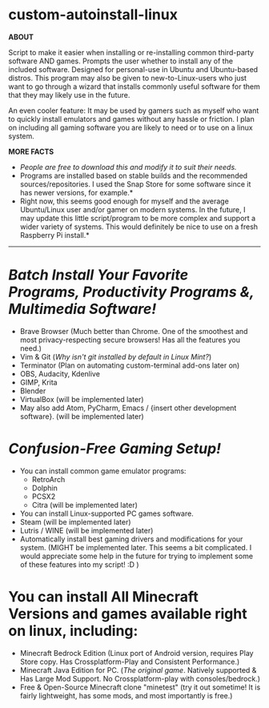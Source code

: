 # custom-autoinstall-linux
**ABOUT**

Script to make it easier when installing or re-installing common third-party software AND games. Prompts the user whether to install any of the included software. Designed for personal-use in Ubuntu and Ubuntu-based distros. This program may also be given to new-to-Linux-users who just want to go through a wizard that installs commonly useful software for them that they may likely use in the future.

An even cooler feature: It may be used by gamers such as myself who want to quickly install emulators and games without any hassle or friction. I plan on including all gaming software you are likely to need or to use on a linux system.

**MORE FACTS**
* *People are free to download this and modify it to suit their needs.* 
* Programs are installed based on stable builds and the recommended sources/repositories. I used the Snap Store for some software since it has newer versions, for example.*
* Right now, this seems good enough for myself and the average Ubuntu/Linux user and/or gamer on modern systems. In the future, I may update this little script/program to be more complex and support a wider variety of systems. This would definitely be nice to use on a fresh Raspberry Pi install.*
  
---------------------------------------------------

# *Batch Install Your Favorite Programs, Productivity Programs &, Multimedia Software!*
* Brave Browser (Much better than Chrome. One of the smoothest and most privacy-respecting secure browsers! Has all the features you need.)
* Vim & Git (*Why isn't git installed by default in Linux Mint?*)
* Terminator (Plan on automating custom-terminal add-ons later on)
* OBS, Audacity, Kdenlive
* GIMP, Krita
* Blender
* VirtualBox (will be implemented later)
* May also add Atom, PyCharm, Emacs / {insert other development software}. (will be implemented later)
# *Confusion-Free Gaming Setup!*
* You can install common game emulator programs: 
  * RetroArch
  * Dolphin
  * PCSX2
  * Citra (will be implemented later)
*  You can install Linux-supported PC games software.
  * Steam (will be implemented later)
  * Lutris / WINE (will be implemented later)
*  Automatically install best gaming drivers and modifications for your system. (MIGHT be implemented later. This seems a bit complicated. I would appreciate some help in the future for trying to implement some of these features into my script! :D )
# You can install All Minecraft Versions and games available right on linux, including:
  * Minecraft Bedrock Edition (Linux port of Android version, requires Play Store copy. Has Crossplatform-Play and Consistent Performance.)
  * Minecraft Java Edition for PC. (*The original game*. Natively supported & Has Large Mod Support. No Crossplatform-play with consoles/bedrock.)
  * Free & Open-Source Minecraft clone "minetest" (try it out sometime! It is fairly lightweight, has some mods, and most importantly is free.)

